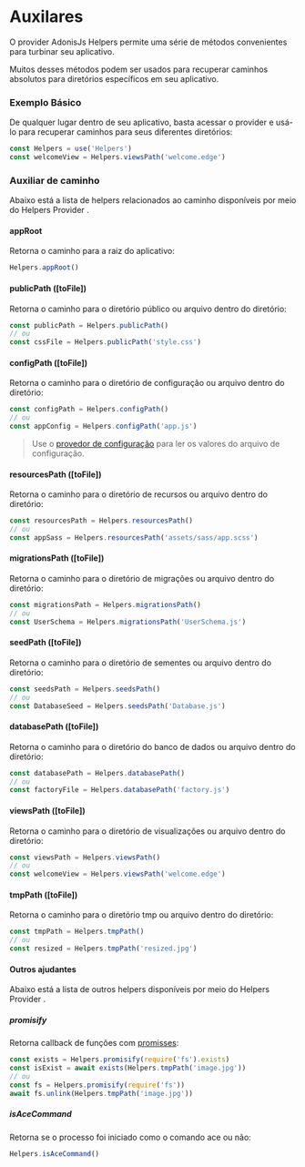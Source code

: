 # Auxilares

O provider AdonisJs Helpers permite uma série de métodos convenientes para turbinar seu aplicativo.

Muitos desses métodos podem ser usados para recuperar caminhos absolutos para diretórios específicos em seu aplicativo.

### Exemplo Básico
De qualquer lugar dentro de seu aplicativo, basta acessar o provider e usá-lo para recuperar caminhos para seus diferentes diretórios:

```js
const Helpers = use('Helpers')
const welcomeView = Helpers.viewsPath('welcome.edge')
```

### Auxiliar de caminho
Abaixo está a lista de helpers relacionados ao caminho disponíveis por meio do Helpers Provider .

#### appRoot
Retorna o caminho para a raiz do aplicativo:
```js
Helpers.appRoot()
```

#### publicPath ([toFile])
Retorna o caminho para o diretório público ou arquivo dentro do diretório:

```js
const publicPath = Helpers.publicPath()
// ou
const cssFile = Helpers.publicPath('style.css')
```

#### configPath ([toFile])
Retorna o caminho para o diretório de configuração ou arquivo dentro do diretório:

```js
const configPath = Helpers.configPath()
// ou
const appConfig = Helpers.configPath('app.js')
```

> Use o [provedor de configuração](/doc/started/configuration-and-env.md) para ler os valores do arquivo de configuração.

#### resourcesPath ([toFile])
Retorna o caminho para o diretório de recursos ou arquivo dentro do diretório:
```js
const resourcesPath = Helpers.resourcesPath()
// ou
const appSass = Helpers.resourcesPath('assets/sass/app.scss')
```

#### migrationsPath ([toFile])
Retorna o caminho para o diretório de migrações ou arquivo dentro do diretório:
```js
const migrationsPath = Helpers.migrationsPath()
// ou
const UserSchema = Helpers.migrationsPath('UserSchema.js')
```

#### seedPath ([toFile])
Retorna o caminho para o diretório de sementes ou arquivo dentro do diretório:
```js
const seedsPath = Helpers.seedsPath()
// ou
const DatabaseSeed = Helpers.seedsPath('Database.js')
```

#### databasePath ([toFile])
Retorna o caminho para o diretório do banco de dados ou arquivo dentro do diretório:
```js
const databasePath = Helpers.databasePath()
// ou
const factoryFile = Helpers.databasePath('factory.js')
```

#### viewsPath ([toFile])
Retorna o caminho para o diretório de visualizações ou arquivo dentro do diretório:
```js
const viewsPath = Helpers.viewsPath()
// ou
const welcomeView = Helpers.viewsPath('welcome.edge')
```

#### tmpPath ([toFile])
Retorna o caminho para o diretório tmp ou arquivo dentro do diretório:
```js
const tmpPath = Helpers.tmpPath()
// ou
const resized = Helpers.tmpPath('resized.jpg')
```

#### Outros ajudantes
Abaixo está a lista de outros helpers disponíveis por meio do Helpers Provider .

##### promisify
Retorna callback de funções com [promisses](https://www.npmjs.com/package/pify):
```js
const exists = Helpers.promisify(require('fs').exists)
const isExist = await exists(Helpers.tmpPath('image.jpg'))
// ou
const fs = Helpers.promisify(require('fs'))
await fs.unlink(Helpers.tmpPath('image.jpg'))
```

##### isAceCommand
Retorna se o processo foi iniciado como o comando ace ou não:
```js
Helpers.isAceCommand()
```
